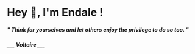 <h1 title="head"> Hey 👋, I'm Endale !</h1>

**<h5><i>" Think for yourselves and let others enjoy the privilege to do so too. "</i></h5>**

*<b>___ Voltaire ___</b>*
